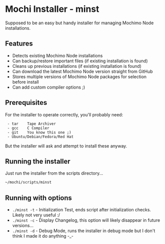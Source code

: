 # Mochi Installer - minst

Supposed to be an easy but handy installer for managing Mochimo Node installations.

## Features

- Detects existing Mochimo Node installations
- Can backup/restore important files (if existing installation is found)
- Cleans up previous installations (if existing installation is found)
- Can download the latest Mochimo Node version straight from GitHub
- Stores multiple versions of Mochimo Node packages for selection before install
- Can add custom compiler options ;)

## Prerequisites

For the installer to operate correctly, you'll probably need:

```text
 - tar    Tape Archiver
 - gcc    C Compiler
 - git    You know this one ;)
 - Ubuntu/Debian/Fedora/Red Hat
```

But the installer will ask and attempt to install these anyway.

## Running the installer

Just run the installer from the scripts directory...

```bash
~/mochi/scripts/minst
```

## Running with options

- `./minst -t` - Initialization Test, ends script after initialization checks. Likely not very useful :/
- `./minst -c` - Display Changelog, this option will likely disappear in future versions...
- `./minst -d` - Debug Mode, runs the installer in debug mode but I don't think I made it do anything -_-

